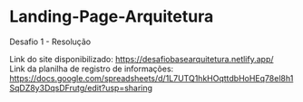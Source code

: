 # Landing-Page-Arquitetura
Desafio 1 - Resolução <br>

Link do site disponibilizado: https://desafiobasearquitetura.netlify.app/ <br>
Link da planilha de registro de informações: https://docs.google.com/spreadsheets/d/1L7UTQ1hkHOqttdbHoHEq78el8h1SqDZ8y3DqsDFrutg/edit?usp=sharing

